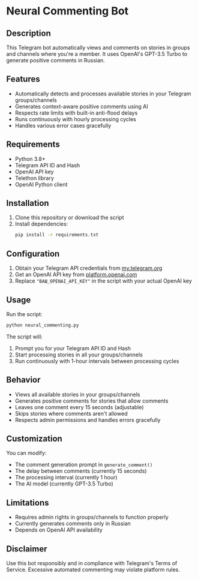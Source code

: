 # Neural Commenting Bot

## Description

This Telegram bot automatically views and comments on stories in groups and channels where you're a member. It uses OpenAI's GPT-3.5 Turbo to generate positive comments in Russian.

## Features

- Automatically detects and processes available stories in your Telegram groups/channels
- Generates context-aware positive comments using AI
- Respects rate limits with built-in anti-flood delays
- Runs continuously with hourly processing cycles
- Handles various error cases gracefully

## Requirements

- Python 3.8+
- Telegram API ID and Hash
- OpenAI API key
- Telethon library
- OpenAI Python client

## Installation

1. Clone this repository or download the script
2. Install dependencies:
   ```bash
   pip install -r requirements.txt
   ```

## Configuration

1. Obtain your Telegram API credentials from [my.telegram.org](https://my.telegram.org)
2. Get an OpenAI API key from [platform.openai.com](https://platform.openai.com)
3. Replace `"ВАШ_OPENAI_API_KEY"` in the script with your actual OpenAI key

## Usage

Run the script:
```bash
python neural_commenting.py
```

The script will:
1. Prompt you for your Telegram API ID and Hash
2. Start processing stories in all your groups/channels
3. Run continuously with 1-hour intervals between processing cycles

## Behavior

- Views all available stories in your groups/channels
- Generates positive comments for stories that allow comments
- Leaves one comment every 15 seconds (adjustable)
- Skips stories where comments aren't allowed
- Respects admin permissions and handles errors gracefully

## Customization

You can modify:
- The comment generation prompt in `generate_comment()`
- The delay between comments (currently 15 seconds)
- The processing interval (currently 1 hour)
- The AI model (currently GPT-3.5 Turbo)

## Limitations

- Requires admin rights in groups/channels to function properly
- Currently generates comments only in Russian
- Depends on OpenAI API availability

## Disclaimer

Use this bot responsibly and in compliance with Telegram's Terms of Service. Excessive automated commenting may violate platform rules.
